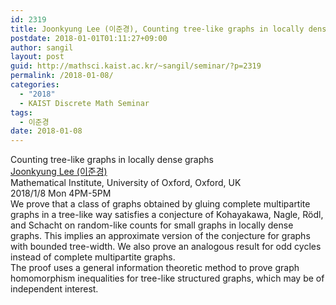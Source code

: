 ```yaml
---
id: 2319
title: Joonkyung Lee (이준경), Counting tree-like graphs in locally dense graphs
postdate: 2018-01-01T01:11:27+09:00
author: sangil
layout: post
guid: http://mathsci.kaist.ac.kr/~sangil/seminar/?p=2319
permalink: /2018-01-08/
categories:
  - "2018"
  - KAIST Discrete Math Seminar
tags:
  - 이준경
date: 2018-01-08
---
```

<div class="talk">
  Counting tree-like graphs in locally dense graphs
</div>

<div class="speaker">
  <a href="https://sites.google.com/site/joonkyungleemaths/">Joonkyung Lee (이준경)</a><br /> Mathematical Institute, University of Oxford, Oxford, UK
</div>

<div class="date">
  2018/1/8 Mon 4PM-5PM
</div>

<div class="abstract">
  We prove that a class of graphs obtained by gluing complete multipartite graphs in a tree-like way satisfies a conjecture of Kohayakawa, Nagle, Rödl, and Schacht on random-like counts for small graphs in locally dense graphs. This implies an approximate version of the conjecture for graphs with bounded tree-width. We also prove an analogous result for odd cycles instead of complete multipartite graphs.<br /> The proof uses a general information theoretic method to prove graph homomorphism inequalities for tree-like structured graphs, which may be of independent interest.
</div>